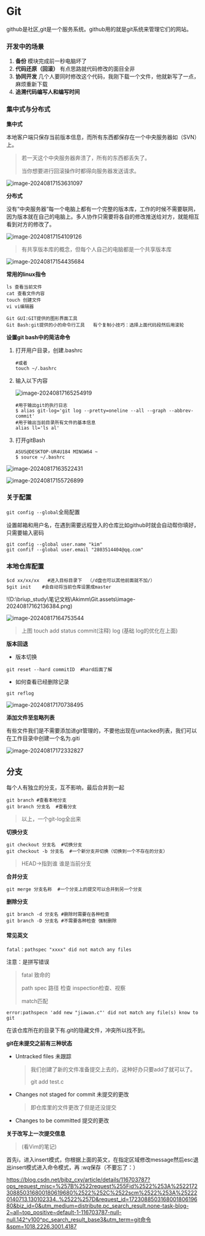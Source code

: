 # Git

github是社区,git是一个服务系统。github用的就是git系统来管理它们的网站。

### **开发中的场景**

1. **备份** 模块完成前一秒电脑坏了
2. **代码还原（回滚）**  有点思路就代码修改的面目全非
3. **协同开发**  几个人要同时修改这个代码，我刚下载一个文件，他就新写了一点，麻烦重新下载
4. **追溯代码编写人和编写时间** 

### 集中式与分布式

**集中式**

本地客户端只保存当前版本信息，而所有东西都保存在一个中央服务器如（SVN）上。

> 若一天这个中央服务器奔溃了，所有的东西都丢失了。
>
> 当你想要进行回滚操作时都得向服务器发送请求。

![image-20240817153631097](D:\a_briup_learn\Git相关\Git.assets\image-20240817153631097.png)

**分布式**

没有“中央服务器“每一个电脑上都有一个完整的版本库，工作的时候不需要联网，因为版本就在自己的电脑上。多人协作只需要将各自的修改推送给对方，就能相互看到对方的修改了。

![image-20240817154109126](D:\a_briup_learn\Git相关\Git.assets\image-20240817154109126.png)

> 有共享版本库的概念，但每个人自己的电脑都是一个共享版本库

![image-20240817154435684](D:\a_briup_learn\Git相关\Git.assets\image-20240817154435684.png)

**常用的linux指令**

```
ls 查看当前文件
cat 查看文件内容
touch 创建文件
vi vi编辑器
```

```
Git GUI:GIT提供的图形界面工具
Git Bash:git提供的小的命令行工具   有个复制小技巧：选择上面代码段然后用滚轮
```

**设置git bash中的简洁命令**

1. 打开用户目录，创建.bashrc

   ```
   #或者
   touch ~/.bashrc
   ```

2. 输入以下内容

   ![image-20240817165254919](D:\a_briup_learn\Git相关\Git.assets\image-20240817165254919.png)

   ```
   #用于输出git的执行日志
   $ alias git-log='git log --pretty=oneline --all --graph --abbrev-commit'
   #用于输出当前目录所有文件的基本信息
   alias ll='ls al'
   ```

3. 打开gitBash

   ```
   ASUS@DESKTOP-UR4U184 MINGW64 ~
   $ source ~/.bashrc
   ```

![image-20240817163522431](D:\a_briup_learn\Git相关\Git.assets\image-20240817163522431.png)

![image-20240817155726899](D:\a_briup_learn\Git相关\Git.assets\image-20240817155726899.png)

### 关于配置

`git config --global`全局配置

设置邮箱和用户名，在遇到需要远程登入的仓库比如github时就会自动帮你填好，只需要输入密码

```
git config --global user.name "kim"
git confif --global user.email "2803514404@qq.com"
```

### 本地仓库配置

```
$cd xx/xx/xx   #进入目标目录下  （/d盘也可以其他前面就不加/）
$git init    #会自动将当前仓库设置成master 
```

!(D:\briup_study\笔记文档\Akimm\Git.assets\image-20240817162136384.png)

![image-20240817164753544](D:\a_briup_learn\Git相关\Git.assets\image-20240817164753544.png)

> 上图 touch add status  commit(注释)  log  (基础 log的优化在上面)

**版本回退**

- 版本切换

```
git reset --hard commitID  #hard后面了解
```

- 如何查看已经删除记录

```
git reflog
```

![image-20240817170738495](D:\a_briup_learn\Git相关\Git.assets\image-20240817170738495.png)

**添加文件至忽略列表**

有些文件我们是不需要添加进git管理的，不要他出现在untacked列表，我们可以在工作目录中创建一个名为.giti

![image-20240817172332827](D:\a_briup_learn\Git相关\Git.assets\image-20240817172332827.png)

## 分支

每个人有独立的分支，互不影响，最后合并到一起

```
git branch #查看本地分支
git branch 分支名  #查看分支
```

> 以上，一个git-log全出来

**切换分支**

```
git checkout 分支名  #切换分支
git checkout -b 分支名  #一个新分支并切换（切换到一个不存在的分支）
```

> HEAD->指到谁 谁是当前分支

**合并分支**

```
git merge 分支名称  #一个分支上的提交可以合并到另一个分支
```

**删除分支**

```
git branch -d 分支名 #删除时需要在各种检查
git branch -D 分支名 #不需要各种检查 强制删除
```

































#### 常见英文

```
fatal：pathspec "xxxx" did not match any files
```

注意：是拼写错误

> fatal 致命的  
>
> path spec 路径 检查 inspection检查、视察 
>
> match匹配

```
error:pathspecn 'add new "jiawan.c"' did not match any file(s) know to git
```

在该仓库所在的目录下有.git的隐藏文件，冲突所以找不到。

**git在未提交之前有三种状态**

- Untracked files 未跟踪

  > 我们创建了新的文件准备提交上去的，这种好办只要add了就可以了。
  >
  > git add test.c

- Changes not staged for commit 未提交的更改

  > 即仓库里的文件更改了但是还没提交

- Changes to be committed 提交的更改

**关于改写上一次提交信息**

> (看Vim的笔记)

首先i，进入insert模式，你根据上面的英文，在指定区域修改message然后esc退出insert模式进入命令模式，再 :wq保存（不要忘了：）























https://blog.csdn.net/bjbz_cxy/article/details/116703787?ops_request_misc=%257B%2522request%255Fid%2522%253A%2522172308850316800180619680%2522%252C%2522scm%2522%253A%252220140713.130102334..%2522%257D&request_id=172308850316800180619680&biz_id=0&utm_medium=distribute.pc_search_result.none-task-blog-2~all~top_positive~default-1-116703787-null-null.142^v100^pc_search_result_base3&utm_term=git命令&spm=1018.2226.3001.4187
